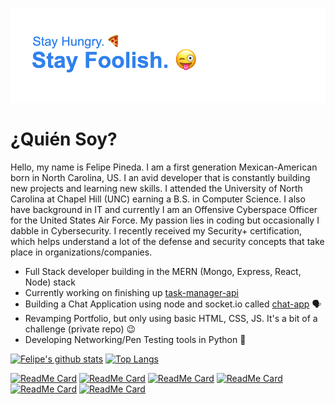 
![](https://github.com/fopineda/fopineda/blob/master/header.png)


# ¿Quién Soy?
Hello, my name is Felipe Pineda. I am a first generation Mexican-American born in North Carolina, US. I an avid developer that is constantly building new projects and learning new skills. I attended the University of North Carolina at Chapel Hill (UNC) earning a B.S. in Computer Science. I also have background in IT and currently I am an Offensive Cyberspace Officer for the United States Air Force. My passion lies in coding but occasionally I dabble in Cybersecurity. I recently received my Security+ certification, which helps understand a lot of the defense and security concepts that take place in organizations/companies. 

  * Full Stack developer building in the MERN (Mongo, Express, React, Node) stack
  * Currently working on finishing up [task-manager-api](https://github.com/fopineda/task-manager-api)
  * Building a Chat Application using node and socket.io called [chat-app](https://github.com/fopineda/chat-app) 🗣️ 
  * Revamping Portfolio, but only using basic HTML, CSS, JS. It's a bit of a challenge (private repo) 😉
  * Developing Networking/Pen Testing tools in Python 🐍


[![Felipe's github stats](https://github-readme-stats.vercel.app/api?username=fopineda&hide=contribs,prs,issues)]()
[![Top Langs](https://github-readme-stats.vercel.app/api/top-langs/?username=fopineda&hide=java,abap&layout=compact)]()

[![ReadMe Card](https://github-readme-stats.vercel.app/api/pin/?username=fopineda&repo=task-manager-api)](https://github.com/fopineda/task-manager-api) 
[![ReadMe Card](https://github-readme-stats.vercel.app/api/pin/?username=fopineda&repo=chat-app)](https://github.com/fopineda/chat-app)
[![ReadMe Card](https://github-readme-stats.vercel.app/api/pin/?username=fopineda&repo=weather-app)](https://github.com/fopineda/weather-app)
[![ReadMe Card](https://github-readme-stats.vercel.app/api/pin/?username=fopineda&repo=Python-MAC-Changer)](https://github.com/fopineda/Python-MAC-Changer)
[![ReadMe Card](https://github-readme-stats.vercel.app/api/pin/?username=fopineda&repo=Python-IP-Tracker)](https://github.com/fopineda/Python-IP-Tracker)
[![ReadMe Card](https://github-readme-stats.vercel.app/api/pin/?username=fopineda&repo=Python-Send-Packet-Scapy)](https://github.com/fopineda/Python-Send-Packet-Scapy)


